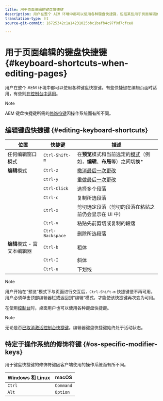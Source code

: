 ```yaml
---
title: 用于页面编辑的键盘快捷键
description: 用户在整个 AEM 环境中都可以使用各种键盘快捷键，包括某些用于页面编辑的快捷键
translation-type: ht
source-git-commit: 16725342c1a14231025bbc1bafb4c97f0d7cfce8

---
```



# 用于页面编辑的键盘快捷键 {#keyboard-shortcuts-when-editing-pages}

用户在整个 AEM 环境中都可以使用各种键盘快捷键。有些快捷键在编辑页面时适用，有些则[在控制台中适用](/help/sites-cloud/authoring/getting-started/keyboard-shortcuts.md)。

>[!NOTE]
>
>AEM 键盘快捷键所需的[修饰符键](#os-specific-modifier-keys)因操作系统而有所不同。

## 编辑键盘快捷键 {#editing-keyboard-shortcuts}

| 位置 | 快捷键 | 描述 |
|---|---|---|
| 任何编辑窗口模式 | `Ctrl-Shift-m` | 在&#x200B;**预览**&#x200B;模式和当前选定的[模式](/help/sites-cloud/authoring/fundamentals/environment-tools.md#page-modes)</a>（例如，**编辑**、**布局**&#x200B;等）之间切换* |
| **编辑**&#x200B;模式 | `Ctrl-z` | [撤消最后一次更改](/help/sites-cloud/authoring/fundamentals/editing-content.md#undoing-and-redoing-page-edits) |
|  | `Ctrl-y` | [重做最后一次更改](/help/sites-cloud/authoring/fundamentals/editing-content.md#undoing-and-redoing-page-edits) |
|  | `Ctrl-Click` | 选择多个段落 |
|  | `Ctrl-c` | 复制所选段落 |
|  | `Ctrl-x` | 剪切选定段落（剪切的段落在粘贴之前仍会显示在 UI 中） |
|  | `Ctrl-v` | 粘贴先前剪切或复制的段落 |
|  | `Ctrl-Backspace` | 删除所选段落 |
| **编辑**&#x200B;模式 - 富文本编辑器 | `Ctrl-b` | 粗体 |
|  | `Ctrl-I` | 斜体 |
|  | `Ctrl-u` | 下划线 |

>[!NOTE]
>
>用户开始在“预览”模式下与页面进行交互后，`Ctrl-Shift-m` 快捷键便不再可用。用户必须单击顶部编辑器栏或返回到“编辑”模式，才能使该快捷键再次变为可用。

在使用[控制台](/help/sites-cloud/authoring/getting-started/keyboard-shortcuts.md)时，桌面用户也可以使用各种键盘快捷键。

>[!NOTE]
>
>无论是否[已取消激活控制台快捷键](/help/sites-cloud/authoring/getting-started/keyboard-shortcuts.md#deactivating-keyboard-shortcuts)，编辑器键盘快捷键始终处于活动状态。

## 特定于操作系统的修饰符键 {#os-specific-modifier-keys}

用于键盘快捷键的修饰符键因客户端使用的操作系统而有所不同。

| Windows 和 Linux | macOS |
|---|---|
| `Ctrl` | `Command` |
| `Alt` | `Option` |
